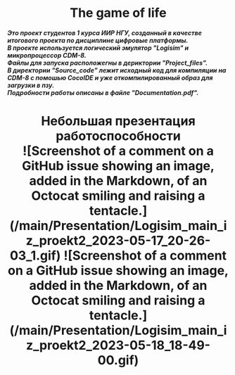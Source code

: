 <h1 align="center">The game of life</a>   <br>
<h5>
Это проект студентов 1 курса ИИР НГУ, созданный в качестве итогового проекта по дисциплине цифровые платформы. <br>
В проекте используется логический эмулятор "Logisim" и микропроцессор CDM-8. <br>
Файлы для запуска расположегны в дериктории "Project_files". <br>
В директории "Source_code" лежит исходный код для компиляции на CDM-8 с помошью CocoIDE и уже откомпилированный образ для загрузки в пзу. <br>
Подробности работы описаны в файле "Documentation.pdf". <br> </a>
<h1 align="center">Небольшая презентация работоспособности</a> <br>
![Screenshot of a comment on a GitHub issue showing an image, added in the Markdown, of an Octocat smiling and raising a tentacle.](/main/Presentation/Logisim_main_iz_proekt2_2023-05-17_20-26-03_1.gif)
![Screenshot of a comment on a GitHub issue showing an image, added in the Markdown, of an Octocat smiling and raising a tentacle.](/main/Presentation/Logisim_main_iz_proekt2_2023-05-18_18-49-00.gif)

